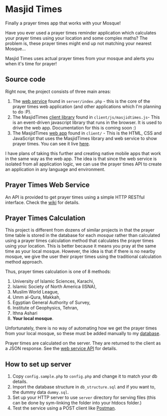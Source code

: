 Masjid Times
============

Finally a prayer times app that works with your Mosque!

Have you ever used a prayer times reminder application which calculates your prayer times using your location and some complex maths? The problem is, these prayer times might end up not matching your nearest Mosque...

Masjid Times uses actual prayer times from your mosque and alerts you when it's time for prayer!

Source code
-----------
Right now, the project consists of three main areas:

1. The [web service](https://github.com/meltuhamy/masjid-times/blob/master/server/index.php) found in ```server/index.php``` - this is the core of the prayer times web application (and other applications which I'm planning to do :P).
2. The MasjidTimes [client library](https://github.com/meltuhamy/masjid-times/blob/master/client/js/masjidtimes.js) found in ```client/js/masjidtimes.js```- This is an event-driven javascript library that runs in the browser. It is used to drive the web app. Documentation for this is coming soon :)
3. The MasjidTimes [web app](https://github.com/meltuhamy/masjid-times/tree/master/client) found in ```client/``` - This is the HTML, CSS and JavaScript that uses the MasjidTimes library and web service to show prayer times. You can see it live [here](http://meltuhamy.com/masjid-times).

I have plans of taking this further and creating native mobile apps that work in the same way as the web app. The idea is that since the web service is isolated from all application logic, we can use the prayer times API to create an application in any language and environment.

Prayer Times Web Service
------------------------
An API is provided to get prayer times using a simple HTTP RESTful interface. Check the [wiki](https://github.com/meltuhamy/masjid-times/wiki/Prayer-Times-Web-Service) for details.

Prayer Times Calculation
------------------------
This project is different from dozens of similar projects in that the prayer time table is stored in the database for each *mosque* rather than calculated using a prayer times calculation method that calculates the prayer times using your location. This is better because it means you pray at the same time as your local mosque. However, the idea is that if there is no nearby mosque, we give the user their prayer times using the traditional calculation method approach. 

Thus, prayer times calculation is one of 8 methods:

1. University of Islamic Sciences, Karachi, 
2. Islamic Society of North America (ISNA), 
3. Muslim World League, 
4. Umm al-Qura, Makkah, 
5. Egyptian General Authority of Survey, 
6. Institute of Geophysics, Tehran, 
7. Ithna Ashari 
8. **Your local mosque**.

Unfortunately, there is no way of automating how we get the prayer times from your local mosque, so these must be added manually to my [database](https://github.com/meltuhamy/masjid-times/blob/master/server/dummy.sql).

Prayer times are calculated on the server. They are returned to the client as a JSON response. See the [web service API](https://github.com/meltuhamy/masjid-times/wiki/Prayer-Times-Web-Service) for details.

How to set up server
--------------------
1. Copy ```config.sample.php``` to ```config.php``` and change it to match your db details.
2. Import the database structure in ```db_structure.sql``` and if you want to, the dummy data ```dummy.sql```.
3. Set up your HTTP server to use ```server``` directory for serving files (this can be done by sym-linking the folder into your htdocs folder.)
4. Test the service using a POST client like [Postman](https://chrome.google.com/webstore/detail/postman-rest-client/fdmmgilgnpjigdojojpjoooidkmcomcm?utm_source=chrome-ntp-icon).

